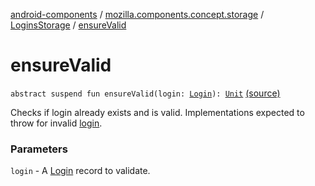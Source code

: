 [android-components](../../index.md) / [mozilla.components.concept.storage](../index.md) / [LoginsStorage](index.md) / [ensureValid](./ensure-valid.md)

# ensureValid

`abstract suspend fun ensureValid(login: `[`Login`](../-login/index.md)`): `[`Unit`](https://kotlinlang.org/api/latest/jvm/stdlib/kotlin/-unit/index.html) [(source)](https://github.com/mozilla-mobile/android-components/blob/master/components/concept/storage/src/main/java/mozilla/components/concept/storage/LoginsStorage.kt#L106)

Checks if login already exists and is valid. Implementations expected to throw for invalid [login](ensure-valid.md#mozilla.components.concept.storage.LoginsStorage$ensureValid(mozilla.components.concept.storage.Login)/login).

### Parameters

`login` - A [Login](../-login/index.md) record to validate.